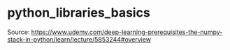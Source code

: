 # python_libraries_basics
Source: https://www.udemy.com/deep-learning-prerequisites-the-numpy-stack-in-python/learn/lecture/5853244#overview
